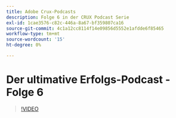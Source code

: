 ```yaml
---
title: Adobe Crux-Podcasts
description: Folge 6 in der CRUX Podcast Serie
exl-id: 1cae3576-c82c-446a-8a67-bf359807ca16
source-git-commit: 4c1a12cc8114f14e09856d5552e1afdde6f85465
workflow-type: tm+mt
source-wordcount: '15'
ht-degree: 0%

---
```


# Der ultimative Erfolgs-Podcast - Folge 6

>[!VIDEO](https://video.tv.adobe.com/v/3429331?quality=12learn=on)
